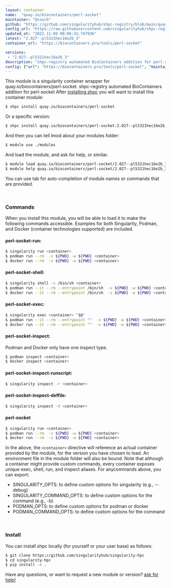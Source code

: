 ```yaml
---
layout: container
name:  "quay.io/biocontainers/perl-socket"
maintainer: "@vsoch"
github: "https://github.com/singularityhub/shpc-registry/blob/main/quay.io/biocontainers/perl-socket/container.yaml"
config_url: "https://raw.githubusercontent.com/singularityhub/shpc-registry/main/quay.io/biocontainers/perl-socket/container.yaml"
updated_at: "2022-11-09 00:06:32.747936"
latest: "2.027--pl5321hec16e2b_3"
container_url: "https://biocontainers.pro/tools/perl-socket"

versions:
 - "2.027--pl5321hec16e2b_3"
description: "shpc-registry automated BioContainers addition for perl-socket"
config: {"url": "https://biocontainers.pro/tools/perl-socket", "maintainer": "@vsoch", "description": "shpc-registry automated BioContainers addition for perl-socket", "latest": {"2.027--pl5321hec16e2b_3": "sha256:6258d58b6164744d67b1afa7223265b24789a2295e612ee247cd575221ab6399"}, "tags": {"2.027--pl5321hec16e2b_3": "sha256:6258d58b6164744d67b1afa7223265b24789a2295e612ee247cd575221ab6399"}, "docker": "quay.io/biocontainers/perl-socket"}
---
```


This module is a singularity container wrapper for quay.io/biocontainers/perl-socket.
shpc-registry automated BioContainers addition for perl-socket
After [installing shpc](#install) you will want to install this container module:


```bash
$ shpc install quay.io/biocontainers/perl-socket
```

Or a specific version:

```bash
$ shpc install quay.io/biocontainers/perl-socket:2.027--pl5321hec16e2b_3
```

And then you can tell lmod about your modules folder:

```bash
$ module use ./modules
```

And load the module, and ask for help, or similar.

```bash
$ module load quay.io/biocontainers/perl-socket/2.027--pl5321hec16e2b_3
$ module help quay.io/biocontainers/perl-socket/2.027--pl5321hec16e2b_3
```

You can use tab for auto-completion of module names or commands that are provided.

<br>

### Commands

When you install this module, you will be able to load it to make the following commands accessible.
Examples for both Singularity, Podman, and Docker (container technologies supported) are included.

#### perl-socket-run:

```bash
$ singularity run <container>
$ podman run --rm  -v ${PWD} -w ${PWD} <container>
$ docker run --rm  -v ${PWD} -w ${PWD} <container>
```

#### perl-socket-shell:

```bash
$ singularity shell -s /bin/sh <container>
$ podman run --it --rm --entrypoint /bin/sh  -v ${PWD} -w ${PWD} <container>
$ docker run --it --rm --entrypoint /bin/sh  -v ${PWD} -w ${PWD} <container>
```

#### perl-socket-exec:

```bash
$ singularity exec <container> "$@"
$ podman run --it --rm --entrypoint ""  -v ${PWD} -w ${PWD} <container> "$@"
$ docker run --it --rm --entrypoint ""  -v ${PWD} -w ${PWD} <container> "$@"
```

#### perl-socket-inspect:

Podman and Docker only have one inspect type.

```bash
$ podman inspect <container>
$ docker inspect <container>
```

#### perl-socket-inspect-runscript:

```bash
$ singularity inspect -r <container>
```

#### perl-socket-inspect-deffile:

```bash
$ singularity inspect -d <container>
```



#### perl-socket

```bash
$ singularity run <container>
$ podman run --rm  -v ${PWD} -w ${PWD} <container>
$ docker run --rm  -v ${PWD} -w ${PWD} <container>
```


In the above, the `<container>` directive will reference an actual container provided
by the module, for the version you have chosen to load. An environment file in the
module folder will also be bound. Note that although a container
might provide custom commands, every container exposes unique exec, shell, run, and
inspect aliases. For anycommands above, you can export:

 - SINGULARITY_OPTS: to define custom options for singularity (e.g., --debug)
 - SINGULARITY_COMMAND_OPTS: to define custom options for the command (e.g., -b)
 - PODMAN_OPTS: to define custom options for podman or docker
 - PODMAN_COMMAND_OPTS: to define custom options for the command

<br>

### Install

You can install shpc locally (for yourself or your user base) as follows:

```bash
$ git clone https://github.com/singularityhub/singularity-hpc
$ cd singularity-hpc
$ pip install -e .
```

Have any questions, or want to request a new module or version? [ask for help!](https://github.com/singularityhub/singularity-hpc/issues)